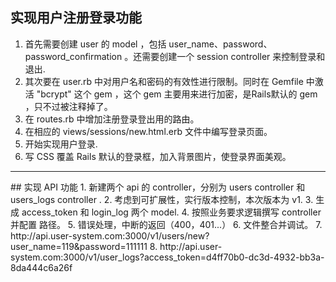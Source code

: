 ## 实现用户注册登录功能
1. 首先需要创建 user 的 model ，包括 user_name、password、password_confirmation 。还需要创建一个 session controller 来控制登录和退出.
2. 其次要在 user.rb 中对用户名和密码的有效性进行限制。同时在 Gemfile 中激活 "bcrypt" 这个 gem ，这个 gem 主要用来进行加密，是Rails默认的 gem ，只不过被注释掉了。
3. 在 routes.rb 中增加注册登录登出用的路由。
4. 在相应的 views/sessions/new.html.erb 文件中编写登录页面。
5. 开始实现用户登录.
6. 写 CSS 覆盖 Rails 默认的登录框，加入背景图片，使登录界面美观。
<hr/>
## 实现 API 功能
1. 新建两个 api 的 controller，分别为 users controller 和 users_logs controller .
2. 考虑到可扩展性，实行版本控制，本次版本为 v1.
3. 生成 access_token 和 login_log 两个 model.
4. 按照业务要求逻辑撰写 controller 并配置 路径。
5. 错误处理，中断的返回（400，401...）
6. 文件整合并调试。
7. http://api.user-system.com:3000/v1/users/new?user_name=119&password=111111
8. http://api.user-system.com:3000/v1/user_logs?access_token=d4ff70b0-dc3d-4932-bb3a-8da444c6a26f

